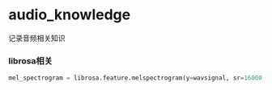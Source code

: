 # audio_knowledge
记录音频相关知识
### librosa相关
```python
mel_spectrogram = librosa.feature.melspectrogram(y=wavsignal, sr=16000, n_mels=256, n_fft=1024, win_length=400, hop_length=160)
```
